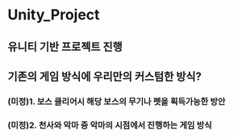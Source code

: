 # Unity_Project 
## 유니티 기반 프로젝트 진행

## 기존의 게임 방식에 우리만의 커스텀한 방식?

### (미정)1. 보스 클리어시 해당 보스의 무기나 펫을 획득가능한 방안
### (미정)2. 천사와 악마 중 악마의 시점에서 진행하는 게임 방식
